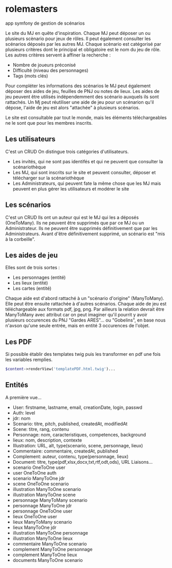 # rolemasters
app symfony de gestion de scénarios

Le site du MJ en quête d'inspiration.
Chaque MJ peut déposer un ou plusieurs scènario pour jeux de rôles. Il peut également consulter les scénarios déposés par les autres MJ.
Chaque scènario est catégorisé par plusieurs critères dont le principal et obligatoire est le nom du jeu de rôle.
Les autres critères servent à affiner la recherche :
  - Nombre de joueurs préconisé
  - Difficulté (niveau des personnages)
  - Tags (mots clés)

Pour compléter les informations des scénarios le MJ peut également déposer des aides de jeu, feuilles de PNJ ou notes de lieux. 
Les aides de jeu peuvent être utilisés indépendemment des scénario auxquels ils sont rattachés.
Un Mj peut réutiliser une aide de jeu pour un scénarion qu'il dépose, l'aide de jeu est alors "attachée" à plusieurs scénarios.

Le site est consultable par tout le monde, mais les éléments téléchargeables ne le sont que pour les membres inscrits.

## Les utilisateurs
C'est un CRUD
On distingue trois catégories d'utilisateurs. 
  - Les invités, qui ne sont pas identifés et qui ne peuvent que consulter la scénariothèque
  - Les MJ, qui sont inscrits sur le site et peuvent consulter, déposer et télécharger sur la scénariothèque
  - Les Administrateurs, qui peuvent fate la même chose que les MJ mais peuvent en plus gérer les utilisateurs et modérer le site

## Les scénarios
C'est un CRUD
Ils ont un auteur qui est le MJ qui les a déposés (OneToMany). Ils ne peuvent être supprimés que par ce MJ ou un Administrateur.
Ils ne peuvent être supprimés définitivement que par les Administrateurs. Avant d'être définitivement supprimé, un scénario est "mis à la corbeille".

## Les aides de jeu
Elles sont de trois sortes :
  - Les personnages (entité)
  - Les lieux (entité)
  - Les cartes (entité)

Chaque aide est d'abord rattaché à un "scénario d'origine" (ManyToMany). Elle peut être ensuite rattachée à d'autres scénarios.
Chaque aide de jeu est téléchargeable aux formats pdf, jpg, png. Par ailleurs la relation devrait être ManyToMany avec attribut car on peut imaginer qu'il pourrit y avoir plusieurs occurences du PNJ "Gardes ARES"... ou "Gobelins", en base nous n'avson qu'une seule entrée, mais en entité 3 occurences de l'objet.

## Les PDF
Si possible établir des templates twig puis les transformer en pdf une fois les variables remplies.
```PHP
$content->renderView('templatePDF.html.twig')...
```
## Entités
A première vue...
  - User: firstname, lastname, email, creationDate, login, passwd
  - Auth: level
  - jdr: nom
  - Scenario: titre, pitch, published, createdAt, modifiedAt
  - Scene: titre, rang, contenu
  - Personnage: nom, caracteristiques, competences, background
  - lieux: nom, description, contexte
  - Illustration: URL, alt, type(scenario, scene, personnage, lieux)
  - Commentaire: commentaire, createdAt, published
  - Complement: auteur, contenu, type(personnage, lieux)
  - Document: titre, type(pdf,xlsx,docx,txt,rtf,odt,ods), URL
Liaisons...
  - scenario OneToOne user
  - user OneToOne auth
  - scenario ManyToOne jdr
  - scene OneToOne scenario
  - illustration ManyToOne scenario
  - illustration ManyToOne scene
  - personnage ManyToMany scenario
  - personnage ManyToOne jdr
  - personnage OneToOne user
  - lieux OneToOne user
  - lieux ManyToMany scenario
  - lieux ManyToOne jdr
  - illustration ManyToOne personnage
  - illustration ManyToOne lieux
  - commentaire ManyToOne scenario
  - complement ManyToOne personnage
  - complement ManyToOne lieux
  - documents ManyToOne scenario
